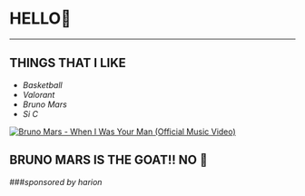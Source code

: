 # HELLO🌹
---
## **THINGS THAT I LIKE**

- *Basketball*
- *Valorant*
- *Bruno Mars*
- *Si C*

[![Bruno Mars - When I Was Your Man (Official Music Video)](https://i.ytimg.com/vi/ekzHIouo8Q4/maxresdefault.jpg)](https://www.youtube.com/watch?v=ekzHIouo8Q4)


## BRUNO MARS IS THE GOAT!! NO 🧢
















###*sponsored by harion*
